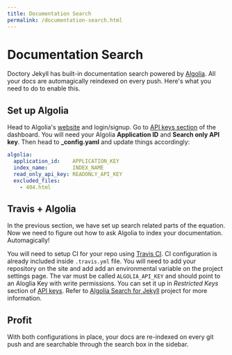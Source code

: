 ```yaml
---
title: Documentation Search
permalink: /documentation-search.html
---
```

# Documentation Search

Doctory Jekyll has built-in documentation search powered by [Algolia](https://www.algolia.com/). All your docs are automagically reindexed on every push. Here's what you need to do to enable this.

## Set up Algolia

Head to Algolia's [website](https://www.algolia.com/) and login/signup. Go to [API keys section](https://www.algolia.com/api-keys) of the dashboard. You will need your Algolia **Application ID** and **Search only API key**. Then head to **_config.yaml** and update things accordingly:

```yaml
algolia:
  application_id:    APPLICATION_KEY
  index_name:        INDEX_NAME
  read_only_api_key: READONLY_API_KEY
  excluded_files:
    - 404.html

```

## Travis + Algolia

In the previous section, we have set up search related parts of the equation. Now we need to figure out how to ask Algolia to index your documentation. Automagically!

You will need to setup CI for your repo using [Travis CI](https://travis-ci.org/). CI configuration is already included inside ```.travis.yml``` file. You will need to add your repository on the site and add add an environmental variable on the project settings page. The var must be called ```ALGOLIA_API_KEY``` and should point to an Aloglia Key with write permissions. You can set it up in _Restricted Keys_ section of [API keys](https://www.algolia.com/api-keys). Refer to [Algolia Search for Jekyll](https://github.com/algolia/algoliasearch-jekyll) project for more information.

## Profit

With both configurations in place, your docs are re-indexed on every git push and are searchable through the search box in the sidebar.